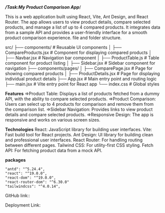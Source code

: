 **_/Task:My Product Comparison App_**/

This is a web application built using React, Vite, Ant Design, and React Router. The app allows users to view product details, compare selected products, and manage a list of up to 4 compared products. It integrates data from a sample API and provides a user-friendly interface for a smooth product comparison experience.
file and folder structure.

src/
├── components/ # Reusable UI components
│ ├── CompareProducts.jsx # Component for displaying compared products
│ ├── Navbar.jsx # Navigation bar component
│ ├── ProductTable.js # Table component for product listing
│ ├── Sidebar.jsx # Sidebar component for navigation
├── components/pages/
│ ├── ComparePage.jsx # Page for showing compared products
│ ├── ProductDetails.jsx # Page for displaying individual product details
├── App.jsx # Main entry point and routing logic
├── main.jsx # Vite entry point for React app
└── index.css # Global styles

**Features**
=>Product Table: Displays a list of products fetched from a dummy API, with the ability to compare selected products.
=>Product Comparison: Users can select up to 4 products for comparison and remove them from the comparison list.
=>Sidebar Navigation: Provides links to view product details and compare selected products.
=>Responsive Design: The app is responsive and works on various screen sizes.

**Technologies**
React: JavaScript library for building user interfaces.
Vite: Fast build tool for React projects.
Ant Design: UI library for building clean and professional user interfaces.
React Router: For handling routing between different pages.
Tailwind CSS: For utility-first CSS styling.
Fetch API: For fetching product data from a mock API.

**packages**

    "antd": "^5.24.4",
    "react": "^19.0.0",
    "react-dom": "^19.0.0",
    "react-router-dom": "^6.30.0"
    "tailwindcss": "^4.0.14",

GitHub link::

Deployment Link:

